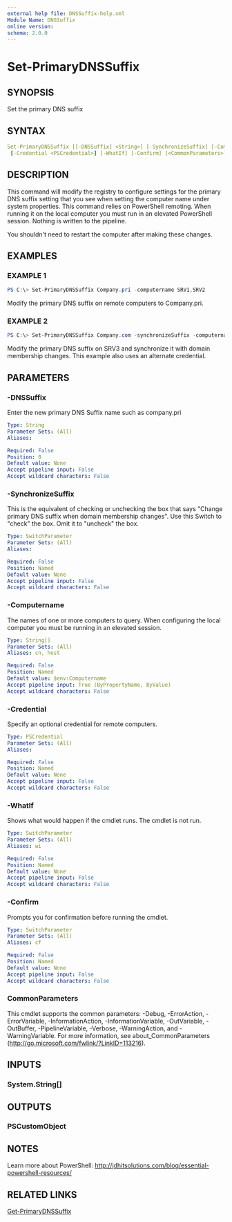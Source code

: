 ```yaml
---
external help file: DNSSuffix-help.xml
Module Name: DNSSuffix
online version:
schema: 2.0.0
---
```


# Set-PrimaryDNSSuffix

## SYNOPSIS

Set the primary DNS suffix

## SYNTAX

```yaml
Set-PrimaryDNSSuffix [[-DNSSuffix] <String>] [-SynchronizeSuffix] [-Computername <String[]>]
 [-Credential <PSCredential>] [-WhatIf] [-Confirm] [<CommonParameters>]
```

## DESCRIPTION

This command will modify the registry to configure settings for the primary DNS suffix setting that you see when setting the computer name under system properties. This command relies on PowerShell remoting. When running it on the local computer you must run in an elevated PowerShell session. Nothing is written to the pipeline.

You shouldn't need to restart the computer after making these changes.

## EXAMPLES

### EXAMPLE 1

```powershell
PS C:\> Set-PrimaryDNSSuffix Company.pri -computername SRV1,SRV2
```

Modify the primary DNS suffix on remote computers to Company.pri. 

### EXAMPLE 2

```powershell
PS C:\> Set-PrimaryDNSSuffix Company.com -synchronizeSuffix -computername SRV3 -credential company\administrator
```

Modify the primary DNS suffix on SRV3 and synchronize it with domain membership changes. This example also uses an alternate credential.

## PARAMETERS

### -DNSSuffix

Enter the new primary DNS Suffix name such as company.pri

```yaml
Type: String
Parameter Sets: (All)
Aliases:

Required: False
Position: 0
Default value: None
Accept pipeline input: False
Accept wildcard characters: False
```

### -SynchronizeSuffix

This is the equivalent of checking or unchecking the box that says "Change primary DNS suffix when domain membership changes". Use this Switch to "check" the box. Omit it to "uncheck" the box.

```yaml
Type: SwitchParameter
Parameter Sets: (All)
Aliases:

Required: False
Position: Named
Default value: None
Accept pipeline input: False
Accept wildcard characters: False
```

### -Computername

The names of one or more computers to query. When configuring the local computer you must be running in an elevated session.

```yaml
Type: String[]
Parameter Sets: (All)
Aliases: cn, host

Required: False
Position: Named
Default value: $env:Computername
Accept pipeline input: True (ByPropertyName, ByValue)
Accept wildcard characters: False
```

### -Credential

Specify an optional credential for remote computers.

```yaml
Type: PSCredential
Parameter Sets: (All)
Aliases:

Required: False
Position: Named
Default value: None
Accept pipeline input: False
Accept wildcard characters: False
```

### -WhatIf

Shows what would happen if the cmdlet runs. The cmdlet is not run.

```yaml
Type: SwitchParameter
Parameter Sets: (All)
Aliases: wi

Required: False
Position: Named
Default value: None
Accept pipeline input: False
Accept wildcard characters: False
```

### -Confirm

Prompts you for confirmation before running the cmdlet.

```yaml
Type: SwitchParameter
Parameter Sets: (All)
Aliases: cf

Required: False
Position: Named
Default value: None
Accept pipeline input: False
Accept wildcard characters: False
```

### CommonParameters

This cmdlet supports the common parameters: -Debug, -ErrorAction, -ErrorVariable, -InformationAction, -InformationVariable, -OutVariable, -OutBuffer, -PipelineVariable, -Verbose, -WarningAction, and -WarningVariable. For more information, see about_CommonParameters (http://go.microsoft.com/fwlink/?LinkID=113216).

## INPUTS

### System.String[]

## OUTPUTS

### PSCustomObject

## NOTES

Learn more about PowerShell: http://jdhitsolutions.com/blog/essential-powershell-resources/

## RELATED LINKS

[Get-PrimaryDNSSuffix]()